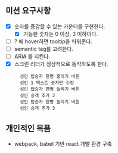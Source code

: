 ## 미션 요구사항

- [x] 숫자를 증감할 수 있는 카운터를 구현한다.
  - [x] 가능한 숫자는 0 이상, 3 이하이다.
- [ ] ? 에 hover하면 tooltip을 띄워준다.
- [ ] semantic tag를 고려한다.
- [ ] ARIA 를 지킨다.
- [x] 스크린 리더가 정상적으로 동작하도록 한다.
  ```
    성인 탑승자 한명 줄이기 버튼
    성인 1 텍스트 숫자만 수정
    성인 탑승자 한명 늘리기 버튼
    성인 승객 추가 2
    성인 탑승자 한명 늘리기 버튼
    성인 승객 추가 3
  ```

## 개인적인 목푬

- webpack, babel 기반 react 개발 환경 구축
